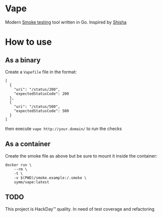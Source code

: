 # Vape

Modern [Smoke testing](https://en.wikipedia.org/wiki/Smoke_testing) tool written in Go. Inspired by [Shisha](https://github.com/namshi/shisha)

# How to use

## As a binary

Create a `Vapefile` file in the format:
```
[
  {
    "uri": "/status/200",
    "expectedStatusCode": 200
  },
  {
    "uri": "/status/500",
    "expectedStatusCode": 500
  }
]
```

then execute `vape http://your.domain/` to run the checks

## As a container

Create the smoke file as above but be sure to mount it inside the container:

```
docker run \
    --rm \
    -t \
    -v $(PWD)/smoke.example:/.smoke \
    symm/vape:latest
```

## TODO

This project is HackDay™ quality. In need of test coverage and refactoring
